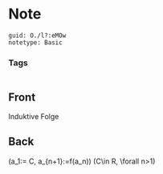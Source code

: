# Note
```
guid: O./l?:eMOw
notetype: Basic
```

### Tags
```
```

## Front
Induktive Folge

## Back
\(a_1:= C, a_{n+1}:=f(a_n)\)  \(C\in R, \forall n>1\)
